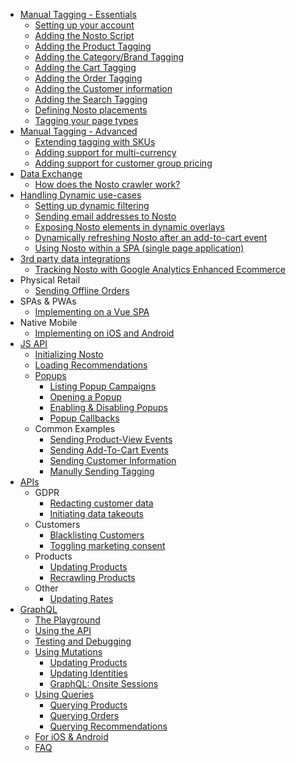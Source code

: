 * [Manual Tagging - Essentials](Manual-implementation)
  * [Setting up your account](Setting-up-your-account)
  * [Adding the Nosto Script](Add-Nosto-script)
  * [Adding the Product Tagging](Product-Tagging)
  * [Adding the Category/Brand Tagging](Category-&-Brand-tagging)
  * [Adding the Cart Tagging](Cart-Tagging)
  * [Adding the Order Tagging](Order-Tagging)
  * [Adding the Customer information](Adding-the-customer-information)
  * [Adding the Search Tagging](Search-Tagging)
  * [Defining Nosto placements](Defining-Nosto-placements)
  * [Tagging your page types](Tag-your-page-types)
* [Manual Tagging - Advanced](Advanced-implementation)
  * [Extending tagging with SKUs](Extending-tagging-with-SKUs)
  * [Adding support for multi-currency](Adding-support-for-multi-currency)
  * [Adding support for customer group pricing](Adding-support-for-customer-group-pricing)
* [Data Exchange](Data-exchange)
  * [How does the Nosto crawler work?](Nosto-crawler)
* [Handling Dynamic use-cases](Handling-dynamic-use-cases)
  * [Setting up dynamic filtering](Setting-up-dynamic-filtering)
  * [Sending email addresses to Nosto](Sending-email-addresses-to-Nosto)
  * [Exposing Nosto elements in dynamic overlays](Exposing-nosto-elements-in-dynamic-overlays)
  * [Dynamically refreshing Nosto after an add-to-cart event](Dynamically-refreshing-Nosto-after-an-add-to-cart-event)
  * [Using Nosto within a SPA (single page application)](Using-Nosto-within-a-SPA-(single-page-application))
* [3rd party data integrations](3rd-party-data-integrations)
  * [Tracking Nosto with Google Analytics Enhanced Ecommerce](Tracking-Nosto-with-Google-Analytics)
* Physical Retail
  * [Sending Offline Orders](Sending-Offline-Orders)
* SPAs & PWAs
  * [Implementing on a Vue SPA](VueJS)
* Native Mobile
  * [Implementing on iOS and Android](Implementing-on-iOS-and-Android)
* [JS API](JS-APIs)
  * [Initializing Nosto](Initializing-Nosto)
  * [Loading Recommendations](Loading-Recommendations)
  * [Popups](Popups)
    * [Listing Popup Campaigns](Listing-Popup-Campaigns)
    * [Opening a Popup](Opening-a-Popup)
    * [Enabling & Disabling Popups](Enabling-&-Disabling-Popups)
    * [Popup Callbacks](Popup-Callbacks)
  * Common Examples
    * [Sending Product-View Events](Sending-Product-View-Events)
    * [Sending Add-To-Cart Events](Sending-Add-To-Cart-Events)
    * [Sending Customer Information](Sending-customer-information)
    * [Manully Sending Tagging](Manully-Sending-Tagging)
* [APIs](APIs)
  * GDPR
    * [Redacting customer data](Sanitizing-customer-data-using-the-Redaction-API)
    * [Initiating data takeouts](Initiating-data-takeouts-via-the-Takeout-APIs)
  * Customers
    * [Blacklisting Customers](Blacklisting-customers-using-the-Blacklist-API)
    * [Toggling marketing consent](Toggling-email-opt-in-using-the-Consent-API)
  * Products
    * [Updating Products](Updating-products-using-the-Products-API)
    * [Recrawling Products](Recrawling-products-using-the-Recrawl-API)
  * Other
    * [Updating Rates](Updating-Rates-using-the-Rates-API)
* [GraphQL](https://github.com/Nosto/docs-nosto-com/wiki/GraphQL:-An-Introduction)
    * [The Playground](https://github.com/Nosto/docs-nosto-com/wiki/GraphQL:-The-Playground)
    * [Using the API](https://github.com/Nosto/docs-nosto-com/wiki/GraphQL:-Using-the-API)
    * [Testing and Debugging](https://github.com/Nosto/docs-nosto-com/wiki/GraphQL:-Testing-&-Debugging)
    * [Using Mutations](https://github.com/Nosto/docs-nosto-com/wiki/GraphQL:-Using-Mutations)
        * [Updating Products](https://github.com/Nosto/docs-nosto-com/wiki/GraphQL:-Updating-Products)
        * [Updating Identities](https://github.com/Nosto/docs-nosto-com/wiki/GraphQL:-Updating-Identities)
        * [GraphQL: Onsite Sessions
](https://github.com/Nosto/docs-nosto-com/wiki/GraphQL:-Onsite-Sessions)
    * [Using Queries](https://github.com/Nosto/docs-nosto-com/wiki/GraphQL:-Using-Queries)
        * [Querying Products](https://github.com/Nosto/docs-nosto-com/wiki/GraphQL:-Querying-Products)
        * [Querying Orders](https://github.com/Nosto/docs-nosto-com/wiki/GraphQL:-Querying-Orders)
        * [Querying Recommendations](https://github.com/Nosto/docs-nosto-com/wiki/GraphQL:-Querying-Recommendations)
    * [For iOS & Android](https://github.com/Nosto/docs-nosto-com/wiki/GraphQL:-For-iOS-&-Android)
    * [FAQ](https://github.com/Nosto/docs-nosto-com/wiki/GraphQL:-FAQ)